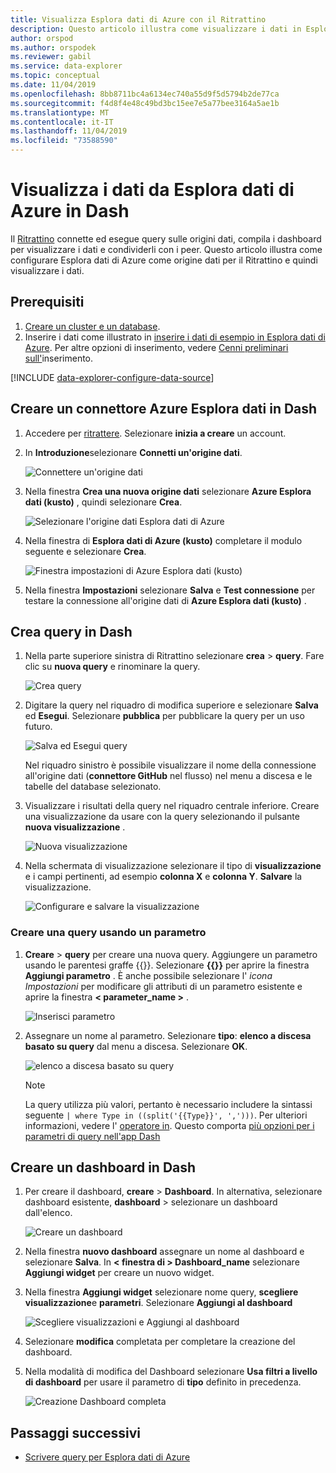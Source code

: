 ```yaml
---
title: Visualizza Esplora dati di Azure con il Ritrattino
description: Questo articolo illustra come visualizzare i dati in Esplora dati di Azure con il connettore nativo Dash.
author: orspod
ms.author: orspodek
ms.reviewer: gabil
ms.service: data-explorer
ms.topic: conceptual
ms.date: 11/04/2019
ms.openlocfilehash: 8bb8711bc4a6134ec740a55d9f5d5794b2de77ca
ms.sourcegitcommit: f4d8f4e48c49bd3bc15ee7e5a77bee3164a5ae1b
ms.translationtype: MT
ms.contentlocale: it-IT
ms.lasthandoff: 11/04/2019
ms.locfileid: "73588590"
---
```

# <a name="visualize-data-from-azure-data-explorer-in-redash"></a>Visualizza i dati da Esplora dati di Azure in Dash

Il [Ritrattino](https://www.redash.io/) connette ed esegue query sulle origini dati, compila i dashboard per visualizzare i dati e condividerli con i peer. Questo articolo illustra come configurare Esplora dati di Azure come origine dati per il Ritrattino e quindi visualizzare i dati.

## <a name="prerequisites"></a>Prerequisiti

1. [Creare un cluster e un database](create-cluster-database-portal.md).
1. Inserire i dati come illustrato in [inserire i dati di esempio in Esplora dati di Azure](ingest-sample-data.md). Per altre opzioni di inserimento, vedere [Cenni preliminari sull'](ingest-data-overview.md)inserimento.

[!INCLUDE [data-explorer-configure-data-source](../../includes/data-explorer-configure-data-source.md)]

## <a name="create-azure-data-explorer-connector-in-redash"></a>Creare un connettore Azure Esplora dati in Dash 

1. Accedere per [ritrattere](https://www.redash.io/). Selezionare **inizia a creare** un account.
1. In **Introduzione**selezionare **Connetti un'origine dati**.

    ![Connettere un'origine dati](media/redash/connect-data-source.png)

1. Nella finestra **Crea una nuova origine dati** selezionare **Azure Esplora dati (kusto)** , quindi selezionare **Crea**. 

    ![Selezionare l'origine dati Esplora dati di Azure](media/redash/select-adx-data-source.png)

1. Nella finestra di **Esplora dati di Azure (kusto)** completare il modulo seguente e selezionare **Crea**.

    ![Finestra impostazioni di Azure Esplora dati (kusto)](media/redash/adx-settings-window.png)

1. Nella finestra **Impostazioni** selezionare **Salva** e **Test connessione** per testare la connessione all'origine dati di **Azure Esplora dati (kusto)** .

## <a name="create-queries-in-redash"></a>Crea query in Dash

1. Nella parte superiore sinistra di Ritrattino selezionare **crea** > **query**. Fare clic su **nuova query** e rinominare la query.

    ![Crea query](media/redash/create-query.png)

1. Digitare la query nel riquadro di modifica superiore e selezionare **Salva** ed **Esegui**. Selezionare **pubblica** per pubblicare la query per un uso futuro.

    ![Salva ed Esegui query](media/redash/save-and-execute-query.png)

    Nel riquadro sinistro è possibile visualizzare il nome della connessione all'origine dati (**connettore GitHub** nel flusso) nel menu a discesa e le tabelle del database selezionato. 

1. Visualizzare i risultati della query nel riquadro centrale inferiore. Creare una visualizzazione da usare con la query selezionando il pulsante **nuova visualizzazione** .

    ![Nuova visualizzazione](media/redash/new-visualization.png)

1. Nella schermata di visualizzazione selezionare il tipo di **visualizzazione** e i campi pertinenti, ad esempio **colonna X** e **colonna Y**. **Salvare** la visualizzazione.

    ![Configurare e salvare la visualizzazione](media/redash/configure-visualization.png)

### <a name="create-a-query-using-a-parameter"></a>Creare una query usando un parametro

1. **Creare** > **query** per creare una nuova query. Aggiungere un parametro usando le parentesi graffe {{}}. Selezionare **{{}}** per aprire la finestra **Aggiungi parametro** . È anche possibile selezionare l' *icona Impostazioni* per modificare gli attributi di un parametro esistente e aprire la finestra **< parameter_name >** . 

    ![Inserisci parametro](media/redash/insert-parameter.png)

1. Assegnare un nome al parametro. Selezionare **tipo**: **elenco a discesa basato su query** dal menu a discesa. Selezionare **OK**.

    ![elenco a discesa basato su query](media/redash/query-based-dropdown-list.png)

    > [!NOTE]
    > La query utilizza più valori, pertanto è necessario includere la sintassi seguente `| where Type in ((split('{{Type}}', ',')))`. Per ulteriori informazioni, vedere l' [operatore in](/azure/kusto/query/inoperator). Questo comporta [più opzioni per i parametri di query nell'app Dash](https://redash.io/help/user-guide/querying/query-parameters#Serialized-Multi-Select-Query-Parametersredash.io)

## <a name="create-a-dashboard-in-redash"></a>Creare un dashboard in Dash

1. Per creare il dashboard, **creare** > **Dashboard**. In alternativa, selezionare dashboard esistente, **dashboard** > selezionare un dashboard dall'elenco.

    ![Creare un dashboard](media/redash/create-dashboard.png)

1. Nella finestra **nuovo dashboard** assegnare un nome al dashboard e selezionare **Salva**. In **< finestra di > Dashboard_name** selezionare **Aggiungi widget** per creare un nuovo widget. 

1. Nella finestra **Aggiungi widget** selezionare nome query, **scegliere visualizzazione**e **parametri**. Selezionare **Aggiungi al dashboard**

   ![Scegliere visualizzazioni e Aggiungi al dashboard](media/redash/add-widget-window.png)

1. Selezionare **modifica** completata per completare la creazione del dashboard.

1.  Nella modalità di modifica del Dashboard selezionare **Usa filtri a livello di dashboard** per usare il parametro di **tipo** definito in precedenza.

    ![Creazione Dashboard completa](media/redash/complete-dashboard.png)

## <a name="next-steps"></a>Passaggi successivi

* [Scrivere query per Esplora dati di Azure](write-queries.md)


